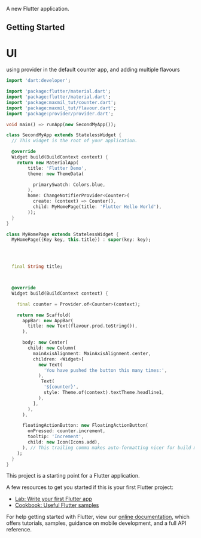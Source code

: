 


A new Flutter application.

## Getting Started
# UI

using provider in the default counter app, and adding multiple flavours
```dart
import 'dart:developer';

import 'package:flutter/material.dart';
import 'package:flutter/material.dart';
import 'package:maxmil_tut/counter.dart';
import 'package:maxmil_tut/flavour.dart';
import 'package:provider/provider.dart';

void main() => runApp(new SecondMyApp());

class SecondMyApp extends StatelessWidget {
  // This widget is the root of your application.

  @override
  Widget build(BuildContext context) {
    return new MaterialApp(
        title: 'Flutter Demo',
        theme: new ThemeData(

          primarySwatch: Colors.blue,
        ),
        home: ChangeNotifierProvider<Counter>(
          create: (context) => Counter(),
          child: MyHomePage(title: 'Flutter Hello World'),
        ));
  }
}

class MyHomePage extends StatelessWidget {
  MyHomePage({Key key, this.title}) : super(key: key);


 

  final String title;



  @override
  Widget build(BuildContext context) {

    final counter = Provider.of<Counter>(context);

    return new Scaffold(
      appBar: new AppBar(
        title: new Text(flavour.prod.toString()),
      ),

      body: new Center(
        child: new Column(
          mainAxisAlignment: MainAxisAlignment.center,
          children: <Widget>[
            new Text(
              'You have pushed the button this many times:',
            ),
             Text(
              '${counter}',
              style: Theme.of(context).textTheme.headline1,
            ),
          ],
        ),
      ),

      floatingActionButton: new FloatingActionButton(
        onPressed: counter.increment,
        tooltip: 'Increment',
        child: new Icon(Icons.add),
      ), // This trailing comma makes auto-formatting nicer for build methods.
    );
  }
}

```





This project is a starting point for a Flutter application.

A few resources to get you started if this is your first Flutter project:

- [Lab: Write your first Flutter app](https://flutter.dev/docs/get-started/codelab)
- [Cookbook: Useful Flutter samples](https://flutter.dev/docs/cookbook)

For help getting started with Flutter, view our
[online documentation](https://flutter.dev/docs), which offers tutorials,
samples, guidance on mobile development, and a full API reference.
